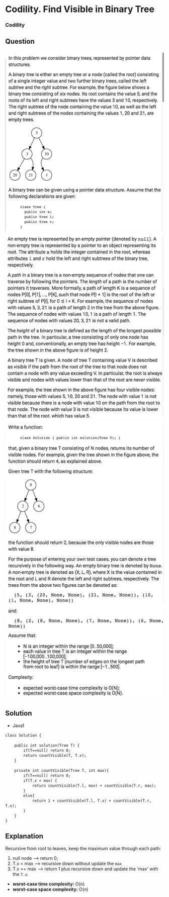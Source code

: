 # Codility. Find Visible in Binary Tree

### Codility

## Question

![Codility. Find Visible in Binary Tree1](Images/FindVisibleInBT1.tiff)
![Codility. Find Visible in Binary Tree2](Images/FindVisibleInBT2.tiff)
![Codility. Find Visible in Binary Tree3](Images/FindVisibleInBT3.tiff)
![Codility. Find Visible in Binary Tree4](Images/FindVisibleInBT4.tiff)

## Solution

* Java1
```
class Solution {

    public int solution(Tree T) {
        if(T==null) return 0;
        return countVisible(T, T.x);
    }

    private int countVisible(Tree T, int max){
        if(T==null) return 0;
        if(T.x < max) {
            return countVisible(T.l, max) + countVisible(T.r, max);
        }
        else{
            return 1 + countVisible(T.l, T.x) + countVisible(T.r, T.x);
        }
    }
}
```

## Explanation

Recursive from root to leaves, keep the maximum value through each path:

1. null node --> return 0;
2. T.x < max --> recursive down without update the `max`
3. T.x >= max --> return 1 plus recursive down and update the 'max' with the `T.x`.

* **worst-case time complexity:** O(n)
* **worst-case space complexity:** O(n)
